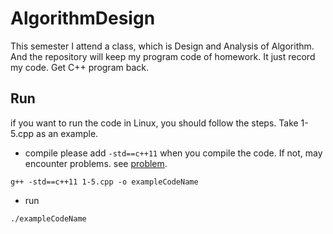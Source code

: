 # AlgorithmDesign

This semester I attend a class, which is Design and Analysis of Algorithm. And the repository will keep my program code of homework.
It just record my code. Get C++ program back.

## Run

if you want to run the code in Linux, you should follow the steps. Take 1-5.cpp as an example.

- compile
please add ```-std==c++11``` when you compile the code. If not, may encounter problems. see [problem](https://stackoverflow.com/questions/28521561/why-this-compiler-error-no-matching-function-for-call-to-stdbasic-ofstream).
```
g++ -std==c++11 1-5.cpp -o exampleCodeName
```

- run
```
./exampleCodeName
```